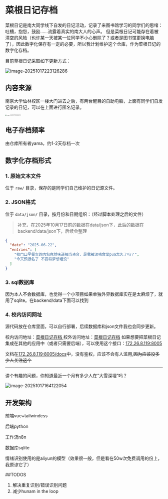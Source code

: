 # 菜根日记存档

菜根日记是南大同学线下自发的日记活动，记录了来图书馆学习的同学们的思绪：吐槽，抱怨，鼓励……流露着真实的南大人的心声。
但是菜根日记可能存在着被清空的风险（也许某一天被某一位同学不小心删除了？或者是图书馆更换电脑了），因此数字化保存有一定的必要，所以我计划维护这个仓库，作为菜根日记的数字化存档。

目前草根日记采取如下更新方式：

![image-20251017223126286](https://yamapicgo.oss-cn-nanjing.aliyuncs.com/picgoImage/image-20251017223126286.png)


## 内容来源

南京大学仙林校区一楼大门进去之后，有两台醒目的自助电脑，上面有同学们自发记录的日记，可以在上面进行匿名记录。

<img src="https://yamapicgo.oss-cn-nanjing.aliyuncs.com/picgoImage/image-20251017163925613.png" alt="image-20251017163925613" style="zoom: 25%;" />

## 电子存档频率

由仓库所有者yama，约1-2天存档一次


## 数字化存档形式

### 1. 原始文本文件
位于 `raw/` 目录，保存的是同学们自己维护的日记源文件。

### 2. JSON格式
位于 `data/json/` 目录，按月份和日期组织：（经过脚本处理之后的文件）

>   补充，在2025年10月17日前的数据在data/json下，此后的数据在backend/data/json下，后续会整理

```json
{
  "date": "2025-06-22",
  "entries": [
    "校门口早餐车的肉包竟然味道相当凑合，是我被泥喃食堂pua太久了吗？",
    "今天预报名了 不要将梦想埋没"
  ]
}
```
### 3. sql数据库
因为本人不会数据库，也觉得一个小项目如果单独外界数据库实在是太麻烦了，就用了sqlite。在backend/data下面可以找到



### 4. 校内访问网址

源代码放在仓库里面，可以自行部署，后续数据库和json文件我也会同步更新。

校内访问地址：[菜根日记存档 ](http://172.26.8.119:3000)
校外访问地址：[菜根日记存档](http://115.175.12.31:10030)
如果想要把菜根日记集成在其他的应用中（或者只需要后端），可以使用这个接口：[172.26.8.119:8005](http://172.26.8.119:8005/)

文档在[172.26.8.119:8005/docs](http://172.26.8.119:8005/)中，没有鉴权，应该不会有人滥用,~~因为应该没多少人关注这个~~





---

讲个有趣的问题，你知道最近一个月有多少人在“大雪深埋”吗？

![image-20251017164122054](https://yamapicgo.oss-cn-nanjing.aliyuncs.com/picgoImage/image-20251017164122054.png)

## 开发架构

前端vue+tailwindcss

后端python

工作流n8n

数据库sqlite

情绪识别使用的是aliyun的模型（效果很一般，但是看在50w次免费调用的份上，我原谅它了）

##TODOS
1. 解决重复识别/错误识别问题
2. 减少hunam in the loop




